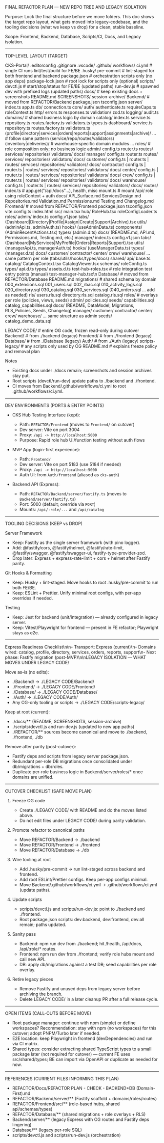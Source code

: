 FINAL REFACTOR PLAN — NEW REPO TREE AND LEGACY ISOLATION

Purpose: Lock the final structure before we move folders. This doc shows the target repo layout, what gets moved into legacy-codebase, and the tooling decisions (what we keep vs drop) for a clean, stable baseline.

Scope: Frontend, Backend, Database, Scripts/CI, Docs, and Legacy isolation.

-------------------------------------------------------------------------------
TOP-LEVEL LAYOUT (TARGET)

CKS-Portal/
  .editorconfig
  .gitignore
  .vscode/
  .github/
    workflows/
      ci.yml                            # single CI runs lint/test/build for FE/BE
  .husky/
    pre-commit                         # lint-staged for both frontend and backend
  package.json                         # orchestration scripts only (no app deps)
  package-lock.json                    # root lock for scripts only (optional)
  scripts/
    devctl.js                          # start/stop/status for FE/BE (updated paths)
    run-dev.js                         # spawned dev with prefixed logs (updated paths)
  docs/                                 # keep existing docs + screenshots
    README.md
    SCREENSHOTS/
    session-archive/
  Backend/                              # moved from REFACTOR/Backend
    package.json
    tsconfig.json
    server/
      index.ts
      app.ts
      db/
        connection.ts
      core/
        auth/
          authenticate.ts
          requireCaps.ts
          roleContext.ts
        http/
          errors.ts
          responses.ts
        validation/
          zod.ts
        logging/
          audit.ts
      domains/                          # shared business logic by domain
        catalog/
          index.ts
          service.ts
          repository.ts
          routes.factory.ts
          validators.ts
          types.ts
        dashboard/
          service.ts
          repository.ts
          routes.factory.ts
          validators.ts
        (profile|directory|services|orders|reports|support|assignments|archive)/
          ...                           # follow same pattern (service/repo/routes/validators)
        (inventory|deliveries)/         # warehouse-specific domain modules
          ...
      roles/                            # role composition only; no business logic
        admin/
          config.ts
          router.ts
          routes/
          services/
          repositories/
          validators/
          docs/
        manager/
          config.ts
          router.ts
          routes/ services/ repositories/ validators/ docs/
        customer/
          config.ts | router.ts | routes/ services/ repositories/ validators/ docs/
        contractor/
          config.ts | router.ts | routes/ services/ repositories/ validators/ docs/
        center/
          config.ts | router.ts | routes/ services/ repositories/ validators/ docs/
        crew/
          config.ts | router.ts | routes/ services/ repositories/ validators/ docs/
        warehouse/
          config.ts | router.ts | routes/ services/ repositories/ validators/ docs/
      routes/
        index.ts                        # app.get("/api/docs"...), health, misc
        mount.ts                        # mount /api/:role using roleContext + auth
      docs/
        API_Surface.md
        ServicesDesign.md
        Repositories.md
        Validation.md
        Permissions.md
        Testing.md
        Changelog.md
  Frontend/                             # moved from REFACTOR/Frontend
    package.json
    tsconfig.json
    vite.config.ts
    index.html
    src/
      main.tsx
      hub/
        RoleHub.tsx
        roleConfigLoader.ts
        roles/
          admin/
            index.ts
            config.v1.json
            tabs/ (Dashboard|Directory|Profile|Assign|Create|Support|Archive).tsx
            utils/ (adminApi.ts, adminAuth.ts)
            hooks/ (useAdminData.ts)
            components/ (AdminRecentActions.tsx)
            types/ (admin.d.ts)
            docs/ (README.md, API.md, Permissions.md, Testing.md, etc.)
          manager/
            index.ts
            config.v1.json
            tabs/ (Dashboard|MyServices|MyProfile|Orders|Reports|Support).tsx
            utils/ (managerApi.ts, managerAuth.ts)
            hooks/ (useManagerData.ts)
            types/ (manager.d.ts)
            docs/
          customer/ contractor/ center/ crew/ warehouse/
            ... same pattern per role (tabs/utils/hooks/types/docs)
      shared/
        api/
          base.ts
        catalog/
          CatalogContext.tsx
          CatalogViewer.tsx
        schemas/
          roleConfig.ts
        types/
          api.d.ts
      types/
        assets.d.ts
      test-hub-roles.tsx                # role integration test entry points (manual)
      test-manager-hub.tsx\n  Database/                                   # moved from REFACTOR/Database
    README.md
    migrations/                         # shared schema by domain
      000_extensions.sql
      001_users.sql
      002_rbac.sql
      010_activity_logs.sql
      020_directory.sql
      030_catalog.sql
      030_services.sql
      (040_orders.sql ... add as needed)
    rls/
      users.rls.sql
      directory.rls.sql
      catalog.rls.sql
    roles/                              # overlays per role (policies, views, seeds)
      admin/
        policies.sql
        seeds/
          capabilities.sql
          catalog_capabilities.sql
        docs/ (README, DataModel, Migrations, RLS_Policies, Seeds, Changelog)
      manager/ customer/ contractor/ center/ crew/ warehouse/
        ... same structure as admin
    seeds/
      catalog_demo_data.sql

  LEGACY CODE/                      # entire OG code, frozen read-only during cutover
    Backend/                            # from ./backend (legacy)
    Frontend/                           # from ./frontend (legacy)
    Database/                           # from ./Database (legacy)
    Auth/                               # from ./Auth (legacy)
    scripts-legacy/                     # any scripts only used by OG
    README.md                           # explains freeze policy and removal plan

Notes
- Existing docs under ./docs remain; screenshots and session archives stay put.
- Root scripts (devctl/run-dev) update paths to ./backend and ./frontend.
- CI moves from Backend/.github/workflows/ci.yml to root .github/workflows/ci.yml.

-------------------------------------------------------------------------------
DEV ENVIRONMENTS (PORTS & ENTRY POINTS)

- CKS Hub Testing Interface (kept):
  - Path: `REFACTOR/Frontend` (moves to `Frontend/` on cutover)
  - Dev server: Vite on port 3004
  - Proxy: `/api -> http://localhost:5000`
  - Purpose: Rapid role hub UI/function testing without auth flows

- MVP App (login-first experience):
  - Path: `Frontend/`
  - Dev server: Vite on port 5183 (use 5184 if needed)
  - Proxy: `/api -> http://localhost:5000`
  - Auth UI: from `Auth/frontend` (aliased as `cks-auth`)

- Backend API (Express):
  - Path: `REFACTOR/Backend/server/fastify.ts` (moves to `Backend/server/fastify.ts`)
  - Port: 5000 (default; override via `PORT`)
  - Mounts: `/api/:role/...` and `/api/catalog`

-------------------------------------------------------------------------------
TOOLING DECISIONS (KEEP vs DROP)

Server Framework
- Keep: Fastify as the single server framework (with pino logger).
- Add: @fastify/cors, @fastify/helmet, @fastify/rate-limit, @fastify/swagger, @fastify/swagger-ui, fastify-type-provider-zod.
- Drop later: Express + express-rate-limit + cors + helmet after Fastify parity.

Git Hooks & Formatting
- Keep: Husky + lint-staged. Move hooks to root .husky/pre-commit to run both FE/BE.
- Keep: ESLint + Prettier. Unify minimal root configs, with per-app overrides if needed.

Testing
- Keep: Jest for backend (unit/integration) — already configured in legacy server.
- Keep: Vitest/Playwright for frontend — present in FE refactor; Playwright stays as e2e.


-------------------------------------------------------------------------------
Express Readiness Checklist\n\n- Transport: Express (current)\n- Domains wired: catalog, profile, directory, services, orders, reports, support\n- Next phase: Fastify migration (post-MVP)\n\nLEGACY ISOLATION — WHAT MOVES UNDER LEGACY CODE/

Move as-is (no edits):
- ./Backend/                      → ./LEGACY CODE/Backend/
- ./Frontend/                     → ./LEGACY CODE/Frontend/
- ./Database/                     → ./LEGACY CODE/Database/
- ./Auth/                         → ./LEGACY CODE/Auth/
- Any OG-only tooling or scripts  → ./LEGACY CODE/scripts-legacy/

Keep at root (current):
- ./docs/** (README, SCREENSHOTS, session-archive)
- ./scripts/devctl.js and run-dev.js (updated to new app paths)
- ./REFACTOR/** sources become canonical and move to ./backend, ./frontend, ./db

Remove after parity (post-cutover):
- Fastify deps and scripts from legacy server package.json.
- Redundant per-role DB migrations once consolidated under db/migrations + db/roles.
- Duplicate per-role business logic in Backend/server/roles/* once domains are unified.

-------------------------------------------------------------------------------
CUTOVER CHECKLIST (SAFE MOVE PLAN)

1) Freeze OG code
   - Create ./LEGACY CODE/ with README and do the moves listed above.
   - Do not edit files under LEGACY CODE/ during parity validation.

2) Promote refactor to canonical paths
   - Move REFACTOR/Backend  → ./backend
   - Move REFACTOR/Frontend → ./frontend
   - Move REFACTOR/Database → ./db

3) Wire tooling at root
   - Add .husky/pre-commit → run lint-staged across backend and frontend.
   - Add root ESLint/Prettier configs. Keep per-app configs minimal.
   - Move Backend/.github/workflows/ci.yml → .github/workflows/ci.yml (update paths).

4) Update scripts
   - scripts/devctl.js and scripts/run-dev.js: point to ./backend and ./frontend.
   - Root package.json scripts: dev:backend, dev:frontend, dev:all remain; paths updated.

5) Sanity pass
   - Backend: npm run dev from ./backend; hit /health, /api/docs, /api/:role/* routes.
   - Frontend: npm run dev from ./frontend; verify role hubs mount and call new API.
   - DB: apply db/migrations against a test DB; seed capabilities per role overlay.

6) Retire legacy pieces
   - Remove Fastify and unused deps from legacy server before archiving the branch.
   - Delete LEGACY CODE/ in a later cleanup PR after a full release cycle.

-------------------------------------------------------------------------------
OPEN ITEMS (CALL-OUTS BEFORE MOVE)

- Root package manager: continue with npm (simple) or define workspaces? Recommendation: stay with npm (no workspaces) for this cutover; adopt PNPM/Turbo later if needed.
- E2E location: keep Playwright in frontend (devDependencies) and run via CI matrix.
- Shared types: consider extracting shared TypeScript types to a small package later (not required for cutover) — current FE uses src/shared/types; BE can import via OpenAPI or duplicate as needed for now.

-------------------------------------------------------------------------------
REFERENCES (CURRENT FILES INFORMING THIS PLAN)

- REFACTOR/Docs/REFACTOR PLAN - CHECK - BACKEND+DB (Domain-First).md
- REFACTOR/Backend/server/** (Fastify scaffold + domains/roles/routes)
- REFACTOR/Frontend/src/** (role-based hubs, shared api/schemas/types)
- REFACTOR/Database/** (shared migrations + role overlays + RLS)
- Backend/server/** (legacy Express with OG routes and Fastify deps lingering)
- Database/** (legacy per-role SQL)
- scripts/devctl.js and scripts/run-dev.js (orchestration)














